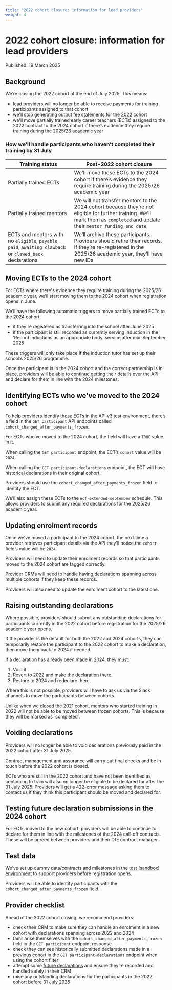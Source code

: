 ```yaml
---
title: "2022 cohort closure: information for lead providers"
weight: 4
---
```


# 2022 cohort closure: information for lead providers 

Published: 19 March 2025

## Background 

We’re closing the 2022 cohort at the end of July 2025. This means: 

* lead providers will no longer be able to receive payments for training participants assigned to that cohort
* we'll stop generating output fee statements for the 2022 cohort
* we'll move partially trained early career teachers (ECTs) assigned to the 2022 contract to the 2024 cohort if there’s evidence they require training during the 2025/26 academic year 

### How we’ll handle participants who haven’t completed their training by 31 July 

| Training status   | Post-2022 cohort closure | 
| -------------------- | ---------------------- | 
| Partially trained ECTs | We'll move these ECTs to the 2024 cohort if there’s evidence they require training during the 2025/26 academic year | 
| Partially trained mentors | We will not transfer mentors to the 2024 cohort because they’re not eligible for further training. We’ll mark them as `completed` and update their `mentor_funding_end_date` | 
| ECTs and mentors with no `eligible`, `payable`, `paid`, `awaiting_clawback` or `clawed_back` declarations | We’ll archive these participants. Providers should retire their records. If they’re re-registered in the 2025/26 academic year, they’ll have new IDs | 

## Moving ECTs to the 2024 cohort 

For ECTs where there's evidence they require training during the 2025/26 academic year, we’ll start moving them to the 2024 cohort when registration opens in June. 

We’ll have the following automatic triggers to move partially trained ECTs to the 2024 cohort: 

* if they're registered as transferring into the school after June 2025
* if the participant is still recorded as currently serving induction in the ‘Record inductions as an appropriate body’ service after mid-September 2025 

These triggers will only take place if the induction tutor has set up their school’s 2025/26 programme. 

Once the participant is in the 2024 cohort and the correct partnership is in place, providers will be able to continue getting their details over the API and declare for them in line with the 2024 milestones.  

## Identifying ECTs who we've moved to the 2024 cohort  

To help providers identify these ECTs in the API v3 test environment, there’s a field in the `GET participant` API endpoints called `cohort_changed_after_payments_frozen`. 

For ECTs who’ve moved to the 2024 cohort, the field will have a `TRUE` value in it. 

When calling the `GET participant` endpoint, the ECT’s `cohort` value will be `2024`. 

When calling the `GET participant-declarations` endpoint, the ECT will have historical declarations in their original cohort. 

Providers should use the `cohort_changed_after_payments_frozen` field to identify the ECT. 

We’ll also assign these ECTs to the `ecf-extended-september` schedule. This allows providers to submit any required declarations for the 2025/26 academic year.    

## Updating enrolment records 

Once we’ve moved a participant to the 2024 cohort, the next time a provider retrieves participant details via the API they’ll notice the `cohort` field’s value will be `2024`.  

Providers will need to update their enrolment records so that participants moved to the 2024 cohort are tagged correctly. 

Provider CRMs will need to handle having declarations spanning across multiple cohorts if they keep these records. 

Providers will also need to update the enrolment cohort to the latest one. 

## Raising outstanding declarations 

Where possible, providers should submit any outstanding declarations for participants currently in the 2022 cohort before registration for the 2025/26 academic year opens. 

If the provider is the default for both the 2022 and 2024 cohorts, they can temporarily restore the participant to the 2022 cohort to make a declaration, then move them back to 2024 if needed.  

If a declaration has already been made in 2024, they must:  

1. Void it.
2. Revert to 2022 and make the declaration there.
3. Restore to 2024 and redeclare there. 

Where this is not possible, providers will have to ask us via the Slack channels to move the participants between cohorts.  

<div class="govuk-inset-text">Unlike when we closed the 2021 cohort, mentors who started training in 2022 will not be able to be moved between frozen cohorts. This is because they will be marked as `completed`.</div>

## Voiding declarations 

Providers will no longer be able to void declarations previously paid in the 2022 cohort after 31 July 2025.  

Contract management and assurance will carry out final checks and be in touch before the 2022 cohort is closed. 

ECTs who are still in the 2022 cohort and have not been identified as continuing to train will also no longer be eligible to be declared for after the 31 July 2025. Providers will get a 422-error message asking them to contact us if they think this participant should be moved and declared for. 

## Testing future declaration submissions in the 2024 cohort 

For ECTs moved to the new cohort, providers will be able to continue to declare for them in line with the milestones of the 2024 call-off contracts. These will be agreed between providers and their DfE contract manager. 

## Test data 

We’ve set up dummy data/contracts and milestones in the [test (sandbox) environment](https://sb.manage-training-for-early-career-teachers.education.gov.uk/) to support providers before registration opens.  

Providers will be able to identify participants with the `cohort_changed_after_payments_frozen` field.  

## Provider checklist 

Ahead of the 2022 cohort closing, we recommend providers: 

* check their CRM to make sure they can handle an enrolment in a new cohort with declarations spanning across 2022 and 2024
* familiarise themselves with the `cohort_changed_after_payments_frozen` field in the `GET participant` endpoint response
* check they can see historically submitted declarations made in a previous cohort in the `GET participant-declarations` endpoint when using the cohort filter
* attempt some [future declarations](/api-reference/ecf/guidance/?#test-the-ability-to-submit-declarations-in-sandbox-ahead-of-time) and ensure they’re recorded and handled safely in their CRM
* raise any outstanding declarations for the participants in the 2022 cohort before 31 July 2025 
